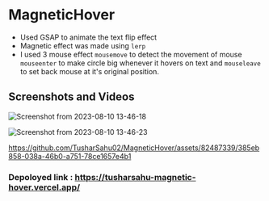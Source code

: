 # MagneticHover

- Used GSAP to animate the text flip effect
- Magnetic effect was made using `lerp` 
- I used 3 mouse effect `mousemove` to detect the movement of mouse `mouseenter` to make circle big whenever it hovers on text and `mouseleave` to set back mouse at it's original position.



## Screenshots and Videos

![Screenshot from 2023-08-10 13-46-18](https://github.com/TusharSahu02/MagneticHover/assets/82487339/a37f6d7a-bcce-4f7f-9be7-34d7b7e882cc)

![Screenshot from 2023-08-10 13-46-23](https://github.com/TusharSahu02/MagneticHover/assets/82487339/500087b9-4edf-436e-8a82-892bcb6e8f09)


https://github.com/TusharSahu02/MagneticHover/assets/82487339/385eb858-038a-46b0-a751-78ce1657e4b1

### Depoloyed link : https://tusharsahu-magnetic-hover.vercel.app/
